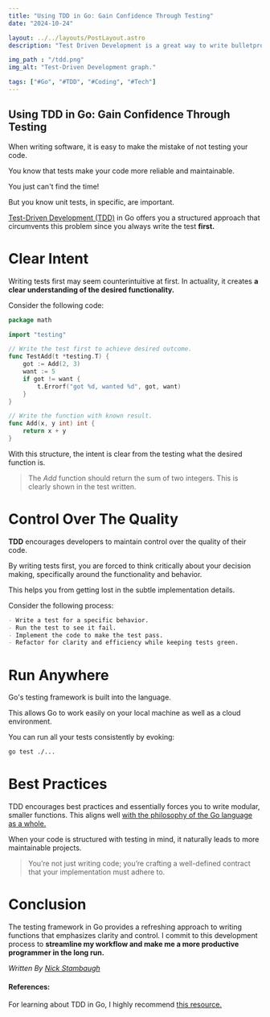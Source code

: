 ```yaml
---
title: "Using TDD in Go: Gain Confidence Through Testing"
date: "2024-10-24"

layout: ../../layouts/PostLayout.astro
description: "Test Driven Development is a great way to write bulletproof & smart code that works the first time."

img_path : "/tdd.png"
img_alt: "Test-Driven Development graph."

tags: ["#Go", "#TDD", "#Coding", "#Tech"]
---
```

## Using TDD in Go: Gain Confidence Through Testing
When writing software, it is easy to make the mistake of not testing your code. 

You know that tests make your code more reliable and maintainable.

You just can't find the time! 

But you know unit tests, in specific, are important.

[Test-Driven Development (TDD)](https://en.wikipedia.org/wiki/Test-driven_development) in Go offers you a structured approach that circumvents this problem since you always write the test **first.**

# Clear Intent
Writing tests first may seem counterintuitive at first. In actuality, it creates **a clear understanding of the desired functionality.**

Consider the following code:

```go
package math

import "testing"

// Write the test first to achieve desired outcome.
func TestAdd(t *testing.T) {
    got := Add(2, 3)
    want := 5
    if got != want {
        t.Errorf("got %d, wanted %d", got, want)
    }
}

// Write the function with known result.
func Add(x, y int) int {
    return x + y
}
```
With this structure, the intent is clear from the testing what the desired function is.

> The *Add* function should return the sum of two integers. This is clearly shown in the test written.

# Control Over The Quality
**TDD** encourages developers to maintain control over the quality of their code.

By writing tests first, you are forced to think critically about your decision making, specifically around the functionality and behavior. 

This helps you from getting lost in the subtle implementation details.

Consider the following process:

```md
- Write a test for a specific behavior.
- Run the test to see it fail.
- Implement the code to make the test pass.
- Refactor for clarity and efficiency while keeping tests green.
```

# Run Anywhere
Go's testing framework is built into the language.

This allows Go to work easily on your local machine as well as a cloud environment.

You can run all your tests consistently by evoking:

```bash
go test ./...
```
# Best Practices
TDD encourages best practices and essentially forces you to write modular, smaller functions. This aligns well [with the philosophy of the Go language as a whole.](https://go.dev/doc/effective_go)

When your code is structured with testing in mind, it naturally leads to more maintainable projects. 

> You’re not just writing code; you’re crafting a well-defined contract that your implementation must adhere to.

# Conclusion
The testing framework in Go provides a refreshing approach to writing functions that emphasizes clarity and control. I commit to this development process to **streamline my workflow and make me a more productive programmer in the long run.** 

*Written By [Nick Stambaugh](https://www.linkedin.com/in/nick-s-694241139/)*

#### References:

For learning about TDD in Go, I highly recommend [this resource.](https://quii.gitbook.io/learn-go-with-tests)